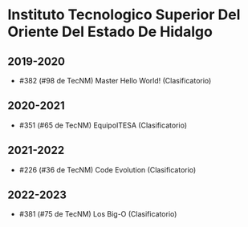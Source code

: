 # Instituto Tecnologico Superior Del Oriente Del Estado De Hidalgo

## 2019-2020

- #382 (#98 de TecNM) Master Hello World! (Clasificatorio)

## 2020-2021

- #351 (#65 de TecNM) EquipoITESA (Clasificatorio)

## 2021-2022

- #226 (#36 de TecNM) Code Evolution (Clasificatorio)

## 2022-2023

- #381 (#75 de TecNM) Los Big-O (Clasificatorio)


